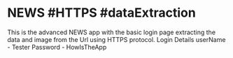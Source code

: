 # NEWS #HTTPS #dataExtraction
This is the advanced NEWS app with the basic login page extracting the data and image from the Url using HTTPS protocol.
Login Details 
 userName - Tester
 Password - HowIsTheApp
